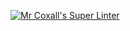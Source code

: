[![Mr Coxall's Super Linter](https://github.com/ICS3U-Programming-TamerZ/Unit2-01-Python/workflows/Mr%20Coxall's%20Super%20Linter/badge.svg)](https://github.com/ICS3U-Programming-TamerZ/Unit2-01-Python/actions/)
